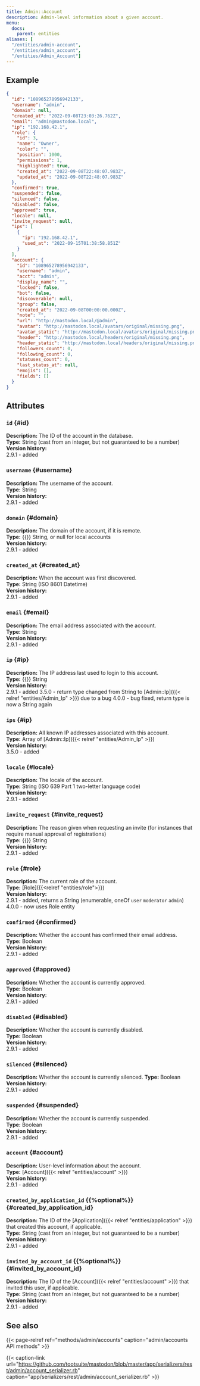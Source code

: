 ```yaml
---
title: Admin::Account
description: Admin-level information about a given account.
menu:
  docs:
    parent: entities
aliases: [
  "/entities/admin-account",
  "/entities/admin_account",
  "/entities/Admin_Account"]
---
```


## Example

```json
{
  "id": "108965278956942133",
  "username": "admin",
  "domain": null,
  "created_at": "2022-09-08T23:03:26.762Z",
  "email": "admin@mastodon.local",
  "ip": "192.168.42.1",
  "role": {
    "id": 3,
    "name": "Owner",
    "color": "",
    "position": 1000,
    "permissions": 1,
    "highlighted": true,
    "created_at": "2022-09-08T22:48:07.983Z",
    "updated_at": "2022-09-08T22:48:07.983Z"
  },
  "confirmed": true,
  "suspended": false,
  "silenced": false,
  "disabled": false,
  "approved": true,
  "locale": null,
  "invite_request": null,
  "ips": [
    {
      "ip": "192.168.42.1",
      "used_at": "2022-09-15T01:38:58.851Z"
    }
  ],
  "account": {
    "id": "108965278956942133",
    "username": "admin",
    "acct": "admin",
    "display_name": "",
    "locked": false,
    "bot": false,
    "discoverable": null,
    "group": false,
    "created_at": "2022-09-08T00:00:00.000Z",
    "note": "",
    "url": "http://mastodon.local/@admin",
    "avatar": "http://mastodon.local/avatars/original/missing.png",
    "avatar_static": "http://mastodon.local/avatars/original/missing.png",
    "header": "http://mastodon.local/headers/original/missing.png",
    "header_static": "http://mastodon.local/headers/original/missing.png",
    "followers_count": 0,
    "following_count": 0,
    "statuses_count": 0,
    "last_status_at": null,
    "emojis": [],
    "fields": []
  }
}
```

## Attributes

### `id` {#id}

**Description:** The ID of the account in the database.\
**Type:** String (cast from an integer, but not guaranteed to be a number)\
**Version history:**\
2.9.1 - added

### `username` {#username}

**Description:** The username of the account.\
**Type:** String\
**Version history:**\
2.9.1 - added

### `domain` {#domain}

**Description:** The domain of the account, if it is remote.\
**Type:** {{<nullable>}} String, or null for local accounts\
**Version history:**\
2.9.1 - added

### `created_at` {#created_at}

**Description:** When the account was first discovered.\
**Type:** String (ISO 8601 Datetime)\
**Version history:**\
2.9.1 - added

### `email` {#email}

**Description:** The email address associated with the account.\
**Type:** String\
**Version history:**\
2.9.1 - added

### `ip` {#ip}

**Description:** The IP address last used to login to this account.\
**Type:** {{<nullable>}} String\
**Version history:**\
2.9.1 - added
3.5.0 - return type changed from String to [Admin::Ip]({{< relref "entities/Admin_Ip" >}}) due to a bug
4.0.0 - bug fixed, return type is now a String again

### `ips` {#ip}

**Description:** All known IP addresses associated with this account.\
**Type:** Array of [Admin::Ip]({{< relref "entities/Admin_Ip" >}})\
**Version history:**\
3.5.0 - added

### `locale` {#locale}

**Description:** The locale of the account.\
**Type:** String (ISO 639 Part 1 two-letter language code)\
**Version history:**\
2.9.1 - added

### `invite_request` {#invite_request}

**Description:** The reason given when requesting an invite (for instances that require manual approval of registrations)\
**Type:** {{<nullable>}} String\
**Version history:**\
2.9.1 - added

### `role` {#role}

**Description:** The current role of the account.\
**Type:** [Role]({{<relref "entities/role">}})\
**Version history:**\
2.9.1 - added, returns a String (enumerable, oneOf `user` `moderator` `admin`)
4.0.0 - now uses Role entity

### `confirmed` {#confirmed}

**Description:** Whether the account has confirmed their email address.\
**Type:** Boolean\
**Version history:**\
2.9.1 - added

### `approved` {#approved}

**Description:** Whether the account is currently approved.\
**Type:** Boolean\
**Version history:**\
2.9.1 - added

### `disabled` {#disabled}

**Description:** Whether the account is currently disabled.\
**Type:** Boolean\
**Version history:**\
2.9.1 - added

### `silenced` {#silenced}

**Description:** Whether the account is currently silenced.
**Type:** Boolean\
**Version history:**\
2.9.1 - added

### `suspended` {#suspended}

**Description:** Whether the account is currently suspended.\
**Type:** Boolean\
**Version history:**\
2.9.1 - added

### `account` {#account}

**Description:** User-level information about the account.\
**Type:** [Account]({{< relref "entities/account" >}})\
**Version history:**\
2.9.1 - added

### `created_by_application_id` {{%optional%}} {#created_by_application_id}

**Description:** The ID of the [Application]({{< relref "entities/application" >}}) that created this account, if applicable.\
**Type:** String (cast from an integer, but not guaranteed to be a number)\
**Version history:**\
2.9.1 - added

### `invited_by_account_id` {{%optional%}} {#invited_by_account_id}

**Description:** The ID of the [Account]({{< relref "entities/account" >}}) that invited this user, if applicable.\
**Type:** String (cast from an integer, but not guaranteed to be a number)\
**Version history:**\
2.9.1 - added

## See also

{{< page-relref ref="methods/admin/accounts" caption="admin/accounts API methods" >}}

{{< caption-link url="https://github.com/tootsuite/mastodon/blob/master/app/serializers/rest/admin/account_serializer.rb" caption="app/serializers/rest/admin/account_serializer.rb" >}}